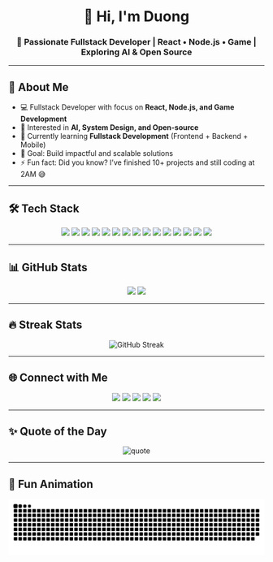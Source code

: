 <h1 align="center">👋 Hi, I'm Duong</h1>
<h3 align="center">🚀 Passionate Fullstack Developer | React • Node.js • Game | Exploring AI & Open Source</h3>

---

## 🌟 About Me
- 💻 Fullstack Developer with focus on **React, Node.js, and Game Development**  
- 🤖 Interested in **AI, System Design, and Open-source**  
- 🌱 Currently learning **Fullstack Development** (Frontend + Backend + Mobile)  
- 🎯 Goal: Build impactful and scalable solutions  
- ⚡ Fun fact:  Did you know? I’ve finished 10+ projects and still coding at 2AM 😅 

---

## 🛠️ Tech Stack
<p align="center">
  <img src="https://img.shields.io/badge/Code-Node.js-43853D?logo=node.js&logoColor=white&style=for-the-badge" />
  <img src="https://img.shields.io/badge/Code-React-61DAFB?logo=react&logoColor=black&style=for-the-badge" />
  <img src="https://img.shields.io/badge/Code-Java-007396?logo=java&logoColor=white&style=for-the-badge" />
  <img src="https://img.shields.io/badge/Code-JavaScript-F7DF1E?logo=javascript&logoColor=black&style=for-the-badge" />
  <img src="https://img.shields.io/badge/Code-C++-00599C?logo=cplusplus&logoColor=white&style=for-the-badge" />
  <img src="https://img.shields.io/badge/Code-C-283593?logo=c&logoColor=white&style=for-the-badge" />
  <img src="https://img.shields.io/badge/Code-C%23-239120?logo=c-sharp&logoColor=white&style=for-the-badge" />
  <img src="https://img.shields.io/badge/Game-Unity-000000?logo=unity&logoColor=white&style=for-the-badge" />
  <img src="https://img.shields.io/badge/IDE-VS%20Code-0078D4?logo=visual-studio-code&logoColor=white&style=for-the-badge" />
  <img src="https://img.shields.io/badge/Database-MySQL-4479A1?logo=mysql&logoColor=white&style=for-the-badge" />
  <img src="https://img.shields.io/badge/Database-MongoDB-47A248?logo=mongodb&logoColor=white&style=for-the-badge" />
  <img src="https://img.shields.io/badge/Database-Supabase-3ECF8E?logo=supabase&logoColor=white&style=for-the-badge" />
  <img src="https://img.shields.io/badge/Tools-Git-F05032?logo=git&logoColor=white&style=for-the-badge" />
  <img src="https://img.shields.io/badge/IDE-Android%20Studio-3DDC84?logo=android-studio&logoColor=white&style=for-the-badge" />
  <img src="https://img.shields.io/badge/Framework-Spring%20Boot-6DB33F?logo=springboot&logoColor=white&style=for-the-badge" />
</p>



---

## 📊 GitHub Stats
<p align="center">
  <img src="https://github-readme-stats.vercel.app/api?username=HoangOcean99&show_icons=true&theme=radical" height="160"/>
  <img src="https://github-readme-stats.vercel.app/api/top-langs/?username=HoangOcean99&layout=compact&theme=radical" height="160"/>
</p>

---

## 🔥 Streak Stats
<p align="center">
  <img src="https://github-readme-streak-stats.herokuapp.com?user=HoangOcean99&theme=radical&hide_border=true" alt="GitHub Streak" />
</p>

---

## 🌐 Connect with Me
<p align="center">
  <a href="https://web.facebook.com/hoang.hai.duong.484951"><img src="https://img.shields.io/badge/Facebook-1877F2?logo=facebook&logoColor=white&style=for-the-badge" /></a>
  <a href="https://www.tiktok.com/@haiduong09905"><img src="https://img.shields.io/badge/TikTok-000000?logo=tiktok&logoColor=white&style=for-the-badge" /></a>
  <a href="https://www.instagram.com/haiduong09905/"><img src="https://img.shields.io/badge/Instagram-E4405F?logo=instagram&logoColor=white&style=for-the-badge" /></a>
  <a href="https://yourportfolio.com"><img src="https://img.shields.io/badge/Portfolio-4285F4?logo=Google-chrome&logoColor=white&style=for-the-badge" /></a>
  <a href="mailto:duonghaiduong090905@gmail.com"><img src="https://img.shields.io/badge/Email-D14836?logo=gmail&logoColor=white&style=for-the-badge" /></a>
</p>



---

## ✨ Quote of the Day
<p align="center">
  <img src="https://quotes-github-readme.vercel.app/api?type=vertical&theme=tokyonight" alt="quote" width="400"/>
</p>


---

## 🐍 Fun Animation
<p align="center">
  <img src="https://github.com/Platane/snk/raw/output/github-contribution-grid-snake.svg" alt="snake animation" />
</p>
